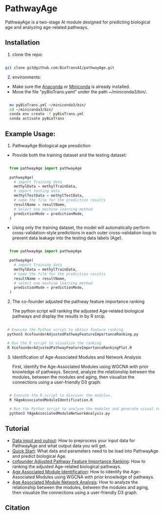 PathwayAge
==============

PathwayAge is a two-stage AI module designed for predicting biological age and analyzing age-related pathways.

 <!-- ![](Image/pathwayAgeProcess.png) -->

Installation
------------------- 


1. clone the repo:
 
```bash

git clone git@github.com:BioTransAI/pathwayAge.git

```
2. environments:
  - Make sure the  [Anaconda](https://www.anaconda.com/products/individual)  or [Miniconda](https://docs.conda.io/projects/miniconda/en/latest/) is already installed.  <br>
  - Move the file "pyBioTrans.yaml" under the path ~/miniconda3/bin/. <br>

  ```bash
  
    mv pyBioTrans.yml ~/miniconda3/bin/
    cd ~/miniconda3/bin/
    conda env create -f pyBioTrans.yml
    conda activate pyBioTrans

  ```


Example Usage:
------------------- 

1. PathwayAge Biological age presdiction   

  - Provide both the training dataset and the testing dataset:

  ```python

    from pathwayAge import pathwayAge
    
    pathwayAge(
      # import Training data
      methylData = methylTrainData,
      # import testing data
      methylTestData = methylTestData,
      # name the file for the prediction results
      resultName = resultName,
      # Select one machine learning method
      predictionMode = predictionMode,
    )
  ```

  - Using only the training dataset, the model will automatically perform cross-validation-style predictions in each outer cross-validation loop to prevent  data leakage into the testing data labels (Age).

  <!-- ![](Image/crossValidation.png) -->

  ```python

    from pathwayAge import pathwayAge
    
    pathwayAge(
      # import Training data
      methylData = methylTrainData,
      # name the file for the prediction results
      resultName = resultName,
      # select one machine learning method
      predictionMode = predictionMode,
    )
  ```

2. The co-founder adjusted the pathway feature importance ranking

    The python script will ranking the adjusted Age-related biological pathways and display the results in by R srcip.

  ```bash 
   
   # Execute the Python script to obtain feature ranking
   python3 XcofounderAdjustedPathwayFeatureImportanceRanking.py

   # Run the R script to visualize the ranking
   R XcofounderAdjustedPathwayFeatureImportanceRankingPlot.R

  ```

3. Identification of Age-Associated Modules and Network Analysis

    First, identify the Age-Associated Modules using WGCNA with prior knowledge of pathways.
    Second, analyze the relationship between the modules, between the modules and aging, then visualize the connections using a user-friendly D3 graph.


  ```bash 
    
    # Execute the R script to discover the modules.
    R YAgeAssociatedModuleIdentification.R

    # Run the Python script to analyze the modules and generate visual results.
    python3 YAgeAssociatedModuleNetworkAnalysis.py

  ```


Tutorial
------------------- 
- [Data input and output](tutorials/DataFormat.md): How to preprocess your input data for PathwayAge and what output data you will get.
- [Quick Start](tutorials/QuickStart.ipynb): What data and parameters need to be load into PathwayAge and predict biological Age.
- [cofounder Adjusted Pathway Feature Importance Ranking](tutorials/FeatureRanking.ipynb): How to ranking the adjusted Age-related biological pathways.
- [Age Associated Module Identification](tutorials/ModuleIdentification.R): How to iidentify the Age-Associated Modules using WGCNA with prior knowledge of pathways.
- [Age Associated Module Network Analysis](tutorials/NetworkAnalysis.ipynb): How to analyze the relationship between the modules, between the modules and aging, then visualize the connections using a user-friendly D3 graph.

Citation
------------------- 